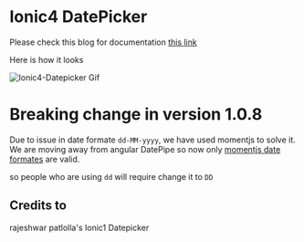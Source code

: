 
# Ionic4 DatePicker

Please check this blog for documentation [this link](https://www.logisticinfotech.com/blog/ionic4-datepicker-component)

Here is how it looks

![Ionic4-Datepicker Gif](https://www.logisticinfotech.com/wp-content/uploads/2018/12/ionic4-datepicker.gif)

# Breaking change in version 1.0.8
Due to issue in date formate `dd-MM-yyyy`, we have used momentjs to solve it.
We are moving away from angular DatePipe so now only [momentjs date formates](https://momentjs.com/docs/) are valid.

so people who are using `dd` will require change it to `DD`

## Credits to
rajeshwar patlolla's Ionic1 Datepicker